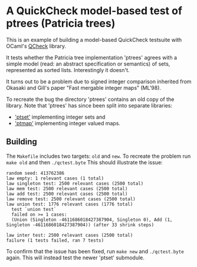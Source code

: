 A QuickCheck model-based test of ptrees (Patricia trees)
========================================================

This is an example of building a model-based QuickCheck testsuite with
OCaml's [QCheck](https://github.com/c-cube/qcheck/) library.

It tests whether the Patricia tree implementation 'ptrees' agrees with
a simple model (read: an abstract specification or semantics) of sets,
represented as sorted lists. Interestingly it doesn't.

It turns out to be a problem due to signed integer comparison
inherited from Okasaki and Gill's paper "Fast mergable integer maps"
(ML'98).

To recreate the bug the directory 'ptrees' contains an old copy of the
library. Note that 'ptrees' has since been split into separate libraries:
  - ['ptset'](https://github.com/backtracking/ptset) implementing integer sets and
  - ['ptmap'](https://github.com/backtracking/ptmap) implementing integer valued maps.


Building
--------

The `Makefile` includes two targets: `old` and `new`.
To recreate the problem run `make old` and then `./qctest.byte`
This should illustrate the issue:

    random seed: 413762386
    law empty: 1 relevant cases (1 total)
    law singleton test: 2500 relevant cases (2500 total)
    law mem test: 2500 relevant cases (2500 total)
    law add test: 2500 relevant cases (2500 total)
    law remove test: 2500 relevant cases (2500 total)
    law union test: 1776 relevant cases (1776 total)
      test `union test`
      failed on >= 1 cases:
      (Union (Singleton -4611686018427387904, Singleton 0), Add (1, Singleton -4611686018427387904)) (after 33 shrink steps)
      
    law inter test: 2500 relevant cases (2500 total)
    failure (1 tests failed, ran 7 tests)


To confirm that the issue has been fixed, run `make new` and
`./qctest.byte` again. This will instead test the newer 'ptset' submodule.
